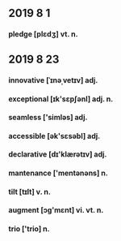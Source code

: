 ## 2019 8 1

#### pledge [plɛdʒ] vt. n.

## 2019 8 23

#### innovative [ˈɪnəˌvetɪv] adj.

#### exceptional [ɪk'sɛpʃənl] adj. n.

#### seamless ['simləs] adj.

#### accessible [ək'sɛsəbl] adj.

#### declarative [dɪ'klærətɪv] adj.

#### mantenance ['mentənəns] n.

#### tilt [tɪlt] v. n.

#### augment [ɔɡ'mɛnt] vi. vt. n.

#### trio ['trio] n.